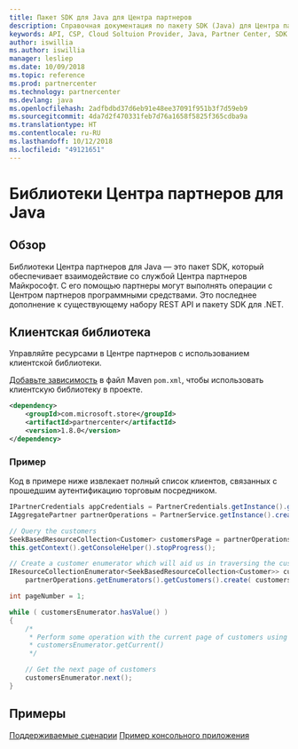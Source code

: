 ```yaml
---
title: Пакет SDK для Java для Центра партнеров
description: Справочная документация по пакету SDK (Java) для Центра партнеров
keywords: API, CSP, Cloud Soltuion Provider, Java, Partner Center, SDK
author: iswillia
ms.author: iswillia
manager: lesliep
ms.date: 10/09/2018
ms.topic: reference
ms.prod: partnercenter
ms.technology: partnercenter
ms.devlang: java
ms.openlocfilehash: 2adfbdbd37d6eb91e48ee37091f951b3f7d59eb9
ms.sourcegitcommit: 4da7d2f470331feb7d76a1658f5825f365cdba9a
ms.translationtype: HT
ms.contentlocale: ru-RU
ms.lasthandoff: 10/12/2018
ms.locfileid: "49121651"
---
```

# <a name="partner-center-libraries-for-java"></a>Библиотеки Центра партнеров для Java

## <a name="overview"></a>Обзор

Библиотеки Центра партнеров для Java — это пакет SDK, который обеспечивает взаимодействие со службой Центра партнеров Майкрософт. С его помощью партнеры могут выполнять операции с Центром партнеров программными средствами. Это последнее дополнение к существующему набору REST API и пакету SDK для .NET.

## <a name="client-library"></a>Клиентская библиотека

Управляйте ресурсами в Центре партнеров с использованием клиентской библиотеки.

[Добавьте зависимость](https://maven.apache.org/guides/getting-started/index.html#How_do_I_use_external_dependencies) в файл Maven `pom.xml`, чтобы использовать клиентскую библиотеку в проекте.

```xml
<dependency>
    <groupId>com.microsoft.store</groupId>
    <artifactId>partnercenter</artifactId>
    <version>1.8.0</version>
</dependency>
```   

### <a name="example"></a>Пример

Код в примере ниже извлекает полный список клиентов, связанных с прошедшим аутентификацию торговым посредником.

```java
IPartnerCredentials appCredentials = PartnerCredentials.getInstance().generateByApplicationCredentials('YOUR_APP_ID', 'YOUR_APP_SECRET', 'YOUR_TENANT_ID');
IAggregatePartner partnerOperations = PartnerService.getInstance().createPartnerOperations(appCredentials);

// Query the customers
SeekBasedResourceCollection<Customer> customersPage = partnerOperations.getCustomers().query(QueryFactory.getInstance().buildIndexedQuery(100));
this.getContext().getConsoleHelper().stopProgress();

// Create a customer enumerator which will aid us in traversing the customer pages
IResourceCollectionEnumerator<SeekBasedResourceCollection<Customer>> customersEnumerator =
    partnerOperations.getEnumerators().getCustomers().create( customersPage );

int pageNumber = 1;

while ( customersEnumerator.hasValue() )
{
    /*
     * Perform some operation with the current page of customers using 
     * customersEnumerator.getCurrent()  
     */

    // Get the next page of customers
    customersEnumerator.next();
}
```

## <a name="samples"></a>Примеры

[Поддерживаемые сценарии](https://docs.microsoft.com/partner-center/develop/scenarios)
[Пример консольного приложения](https://github.com/Microsoft/Partner-Center-Java-Samples)  